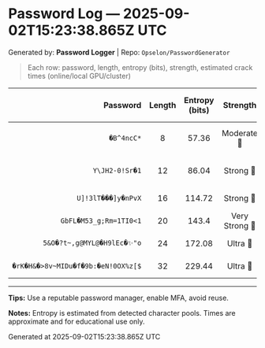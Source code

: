# Password Log — 2025-09-02T15:23:38.865Z UTC

Generated by: **Password Logger** | Repo: `Opselon/PasswordGenerator`

> Each row: password, length, entropy (bits), strength, estimated crack times (online/local GPU/cluster)

| Password | Length | Entropy (bits) | Strength | Crack (online @100/s) | Local GPU (1B/s) | Cluster (1T/s) |
|---:|:---:|:---:|:---:|:---:|:---:|:---:|
| `�B^4ncC*` | 8 | 57.36 | Moderate 💛 | 58626413 years 330 days | 5 years 314 days | 2 days 3 hours |
| `Y\JH2-0!Sr�1` | 12 | 86.04 | Strong 💚 | practically infinite | 2520828488 years 67 days | 2520828 years 178 days |
| `U]!3lT���]y�nPvX` | 16 | 114.72 | Strong 💚 | practically infinite | practically infinite | practically infinite |
| `GbFL�M53_g;Rm=1TI0<1` | 20 | 143.4 | Very Strong 💙 | practically infinite | practically infinite | practically infinite |
| `5&O�?t~,g@MYL@�H9lEc�✨"o` | 24 | 172.08 | Ultra 💜 | practically infinite | practically infinite | practically infinite |
| `�rK�H&�>8v~MIDu�f�9b:�eN!0OX%z[$` | 32 | 229.44 | Ultra 💜 | practically infinite | practically infinite | practically infinite |

---

**Tips:** Use a reputable password manager, enable MFA, avoid reuse.

**Notes:** Entropy is estimated from detected character pools. Times are approximate and for educational use only.

Generated at 2025-09-02T15:23:38.865Z UTC
